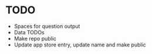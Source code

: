 # TODO

* Spaces for question output
* Data TODOs
* Make repo public
* Update app store entry, update name and make public
